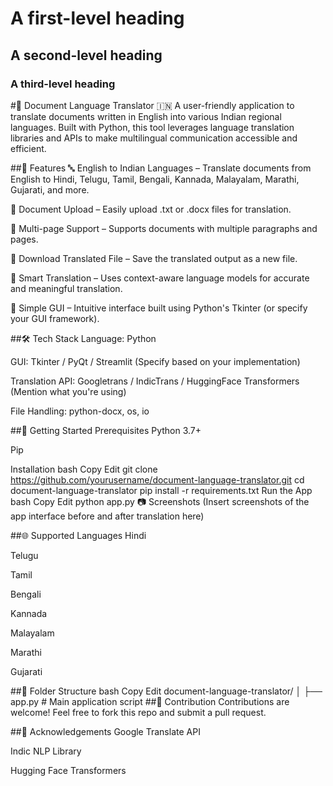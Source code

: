 # A first-level heading
## A second-level heading
### A third-level heading
#📄 Document Language Translator 🇮🇳
A user-friendly application to translate documents written in English into various Indian regional languages. Built with Python, this tool leverages language translation libraries and APIs to make multilingual communication accessible and efficient.

##🌟 Features
🔤 English to Indian Languages – Translate documents from English to Hindi, Telugu, Tamil, Bengali, Kannada, Malayalam, Marathi, Gujarati, and more.

📁 Document Upload – Easily upload .txt or .docx files for translation.

📄 Multi-page Support – Supports documents with multiple paragraphs and pages.

💾 Download Translated File – Save the translated output as a new file.

🧠 Smart Translation – Uses context-aware language models for accurate and meaningful translation.

🎨 Simple GUI – Intuitive interface built using Python's Tkinter (or specify your GUI framework).

##🛠️ Tech Stack
Language: Python

GUI: Tkinter / PyQt / Streamlit (Specify based on your implementation)

Translation API: Googletrans / IndicTrans / HuggingFace Transformers (Mention what you're using)

File Handling: python-docx, os, io

##🚀 Getting Started
Prerequisites
Python 3.7+

Pip

Installation
bash
Copy
Edit
git clone https://github.com/yourusername/document-language-translator.git
cd document-language-translator
pip install -r requirements.txt
Run the App
bash
Copy
Edit
python app.py
📷 Screenshots
(Insert screenshots of the app interface before and after translation here)

##🌐 Supported Languages
Hindi

Telugu

Tamil

Bengali

Kannada

Malayalam

Marathi

Gujarati

##📂 Folder Structure
bash
Copy
Edit
document-language-translator/
│
├── app.py                  # Main application script
##🙌 Contribution
Contributions are welcome! Feel free to fork this repo and submit a pull request.

##🤝 Acknowledgements
Google Translate API

Indic NLP Library

Hugging Face Transformers
